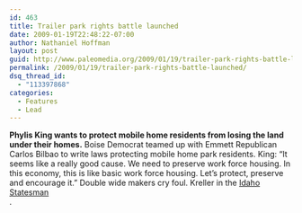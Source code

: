 ```yaml
---
id: 463
title: Trailer park rights battle launched
date: 2009-01-19T22:48:22-07:00
author: Nathaniel Hoffman
layout: post
guid: http://www.paleomedia.org/2009/01/19/trailer-park-rights-battle-launched/
permalink: /2009/01/19/trailer-park-rights-battle-launched/
dsq_thread_id:
  - "113397868"
categories:
  - Features
  - Lead
---
```

**Phylis King wants to protect mobile home residents from losing the land under their homes.** Boise Democrat teamed up with Emmett Republican Carlos Bilbao to write laws protecting mobile home park residents. King: &#8220;It seems like a really good cause. We need to preserve work force housing. In this economy, this is like basic work force housing. Let&#8217;s protect, preserve and encourage it.&#8221; Double wide makers cry foul. Kreller in the  [Idaho Statesman  
](http://www.idahostatesman.com/idahopolitics/story/638003.html) .